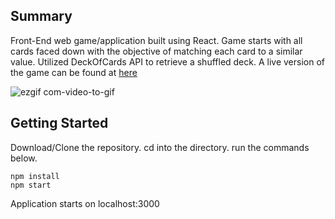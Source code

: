 ## Summary
Front-End web game/application built using React. Game starts with all cards faced 
down with the objective of matching each card to a similar value. Utilized DeckOfCards API to retrieve a shuffled deck. A live version of the game can be found at <a href="https://concentrationcards.herokuapp.com/">here</a>

![ezgif com-video-to-gif](https://user-images.githubusercontent.com/25675452/47113846-f533fc00-d20e-11e8-98b1-5d781ca42c5e.gif)

## Getting Started
Download/Clone the repository. cd into the directory. run the commands below.
```
npm install
npm start
```
Application starts on localhost:3000